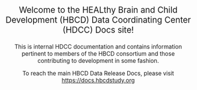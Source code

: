 
<p style="text-align: center; font-size: 1.6em">Welcome to the HEALthy Brain and Child Development (HBCD) Data Coordinating Center (HDCC) Docs site!</p>

<p style="text-align: center; font-size: 1.1em">This is internal HDCC documentation and contains information pertinent to members of the HBCD consortium and those contributing to development in some fashion. 

<p style="text-align: center; font-size: 1.1em">To reach the main HBCD Data Release Docs, please visit <a href="https://docs.hbcdstudy.org">https://docs.hbcdstudy.org</a></p>

